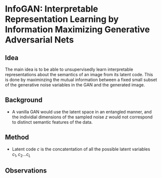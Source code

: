 
# InfoGAN: Interpretable Representation Learning by Information Maximizing Generative Adversarial Nets

## Idea

The main idea is to be able to unsupervisedly learn interpretable representations about the semantics of an image from its latent code. This is done by maximinzing the mutual information between a fixed small subset of the generative noise variables in the GAN and the generated image.

## Background

* A vanilla GAN would use the latent space in an entangled manner, and the individial dimensions of the sampled noise $z$ would not correspond to distinct semantic features of the data.

## Method

* Latent code $c$ is the concatentation of all the possible latent variables $c_1, c_2 ... c_L$

## Observations
